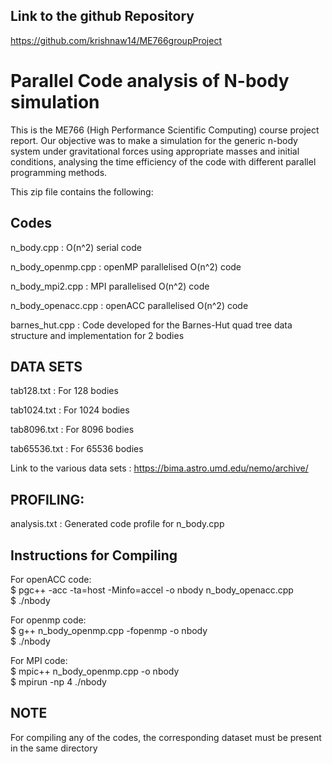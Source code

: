 ## Link to the github Repository
https://github.com/krishnaw14/ME766groupProject

# Parallel Code analysis of  N-body simulation
This is the ME766 (High Performance Scientific Computing) course project report. Our objective was to make a simulation for the generic n-body system under gravitational forces using appropriate masses and initial conditions, analysing the time efficiency of the code with different parallel programming methods.

This zip file contains the following:

## Codes
n_body.cpp : O(n^2) serial code

n_body_openmp.cpp : openMP parallelised O(n^2) code

n_body_mpi2.cpp : MPI parallelised O(n^2) code

n_body_openacc.cpp : openACC parallelised O(n^2) code

barnes_hut.cpp : Code developed for the Barnes-Hut quad tree data structure and implementation for 2 bodies


## DATA SETS

tab128.txt : For 128 bodies

tab1024.txt : For 1024 bodies

tab8096.txt : For 8096 bodies

tab65536.txt : For 65536 bodies

Link to the various data sets : https://bima.astro.umd.edu/nemo/archive/

## PROFILING:
analysis.txt : Generated code profile for n_body.cpp

## Instructions for Compiling

For openACC code:           
$ pgc++ -acc -ta=host -Minfo=accel -o nbody n_body_openacc.cpp   
$ ./nbody

For openmp code:       
$ g++ n_body_openmp.cpp -fopenmp -o nbody   
$ ./nbody 

For MPI code:       
$ mpic++ n_body_openmp.cpp -o nbody  
$ mpirun -np 4 ./nbody

## NOTE 
For compiling any of the codes, the corresponding dataset must be present in the same directory

